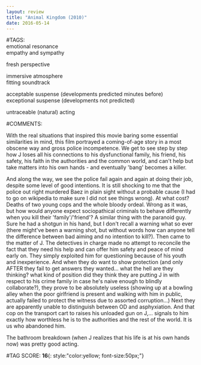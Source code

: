 ```yaml
---  
layout: review  
title: "Animal Kingdom (2010)"  
date: 2016-05-14  
---  
```

  
#TAGS:  
emotional resonance  
empathy and sympathy  
  
fresh perspective  
  
immersive atmosphere  
fitting soundtrack  
  
acceptable suspense (developments predicted minutes before)  
exceptional suspense (developments not predicted)  
  
untraceable (natural) acting  
  
#COMMENTS:  
  
With the real situations that inspired this movie baring some essential similarities in mind, this film portrayed a coming-of-age story in a most obscene way and gross police incompetence. We get to see step by step how J loses all his connections to his dysfunctional family, his friend, his safety, his faith in the authorities and the common world, and can't help but take matters into his own hands - and eventually 'bang' becomes a killer.  
  
And along the way, we see the police fail again and again at doing their job, despite some level of good intentions. It is still shocking to me that the police out right murdered Baez in plain sight without a probable cause (I had to go on wikipedia to make sure I did not see things wrong). At what cost? Deaths of two young cops and the whole bloody ordeal. Wrong as it was, but how would anyone expect sociopathical criminals to behave differently when you kill their 'family'/'friend'? A similar thing with the paranoid guy. Sure he had a shotgun in his hand, but I don't recall a warning what so ever (there might've been a warning shot, but without words how can anyone tell the difference between bad aiming and no intention to kill?). Then came to the matter of J. The detectives in charge made no attempt to reconcile the fact that they need his help and can offer him safety and peace of mind early on. They simply exploited him for questioning because of his youth and inexperience. And when they do want to show protection (and only AFTER they fail to get answers they wanted... what the hell are they thinking? what kind of position did they think they are putting J in with respect to his crime family in case he's naive enough to blindly collaborate?), they prove to be absolutely useless (showing up at a bowling alley when the poor girlfriend is present and walking with him in public, actually failed to protect the witness due to assorted corruption...) Next they are apparently unable to distinguish between OD and asphyxiation. And that cop on the transport cart to raises his unloaded gun on J,... signals to him exactly how worthless he is to the authorities and the rest of the world. It is us who abandoned him.  
  
The bathroom breakdown (when J realizes that his life is at his own hands now) was pretty good acting.  
  
  
  
  
  
#TAG SCORE: **16**{: style:"color:yellow; font-size:50px;"}  
